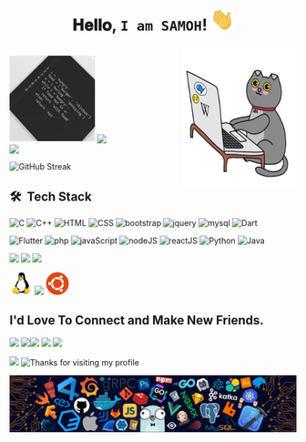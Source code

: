 <h1 align="center">
  <a target="_blank">
    
  </a>
  𝐇𝐞𝐥𝐥𝐨, <code>I am SAMOH</code>!
  <a target="_blank">
    <img src="https://github.com/Samohtechs/Samohtechs/blob/main/Hi.gif" width="40px" />
  </a>
</h1>


<img align="right" width="200" height="250" src="https://github.com/Samohtechs/Samohtechs/blob/main/cat_codes.gif"/>  
<br>
<img align="bottom-right" width="150" height="150" src="https://github.com/Samohtechs/Samohtechs/blob/main/code.PNG"/>

<img align="center" src="https://github-readme-stats.vercel.app/api?username=samohtechs&show_icons=true&include_all_commits=true&bg_color=0000&title_color=ffff&text_color=ffff&icon_color=F34B7D&hide=issues,stars" />

<br>
  <img align="center" src="https://github-readme-stats.vercel.app/api/top-langs/?username=samohtechs&bg_color=0000&title_color=ffff&text_color=ffff&layout=compact" />
<br>

<!-- GITHUB STREAK -->
![GitHub Streak](http://github-readme-streak-stats.herokuapp.com/?user=samohtechs&theme=dark)    

  
## 🛠 &nbsp;Tech Stack
<img height="30" src="https://img.shields.io/badge/c%20-%2300599C.svg?&style=for-the-badge&logo=c&logoColor=white" alt="C" > <img height="30" src="https://img.shields.io/badge/c++%20-%2300599C.svg?&style=for-the-badge&logo=c%2B%2B&logoColor=white" alt="C++" > <img height="30"  src="https://img.shields.io/badge/html5%20-%23E34F26.svg?&style=for-the-badge&logo=html5&logoColor=white" alt="HTML" > <img height="30"  src="https://img.shields.io/badge/css3%20-%231572B6.svg?&style=for-the-badge&logo=css3&logoColor=white" alt="CSS" >  <img height="30"  src="https://img.shields.io/badge/-Bootstrap-563D7C?style=flat-square&logo=Bootstrap" alt="bootstrap" >  <img height="30"  src="https://img.shields.io/badge/jQuery-0769AD?style=for-the-badge&logo=jquery&logoColor=white" alt="jquery" > <img height="30"  src="https://img.shields.io/badge/MySQL-00000F?style=for-the-badge&logo=mysql&logoColor=white" alt="mysql" > <img  src="https://img.shields.io/badge/dart-02589B?style=for-the-badge&logo=dart&logoColor=white" alt="Dart" > 

<img src="https://img.shields.io/badge/flutter-02589B?style=for-the-badge&logo=flutter&logoColor=white" alt="Flutter" > <img height="30"  src="https://img.shields.io/badge/PHP-0769AD?style=for-the-badge&logo=php&logoColor=white" alt="php" > <img src="https://img.shields.io/badge/JavaScript-F7DF1E?style=for-the-badge&logo=javascript&logoColor=black" alt="javaScript"> <img  src="https://img.shields.io/badge/Node.js-43853D?style=for-the-badge&logo=node.js&logoColor=white" alt="nodeJS" > <img  src="https://img.shields.io/badge/React-20232A?style=for-the-badge&logo=react&logoColor=61DAFB" alt="reactJS" > <img  src="https://img.shields.io/badge/Python-0769AD?style=for-the-badge&logo=python&logoColor=white" alt="Python" > <img  src="https://img.shields.io/badge/java-6F4E37?style=for-the-badge&logo=java&logoColor=white" alt="Java" > 

<img height="30"  src="https://img.shields.io/badge/-Git-333333?style=flat&logo=git">  <img height="30"  src="https://img.shields.io/badge/-GitHub-333333?style=flat&logo=github">  <img height="30"  src="https://img.shields.io/badge/-Markdown-333333?style=flat&logo=markdown">

<a href = "https://www.linux.org/" target="_blank"><img height="40" src="https://raw.githubusercontent.com/devicons/devicon/master/icons/linux/linux-original.svg" alt="Linux"></a> <a href = "https://code.visualstudio.com/" target="_blank"><img height="40" src="https://upload.wikimedia.org/wikipedia/commons/thumb/9/9a/Visual_Studio_Code_1.35_icon.svg/1200px-Visual_Studio_Code_1.35_icon.svg.png"></a>  <img height="40" width="40" src="https://raw.githubusercontent.com/github/explore/80688e429a7d4ef2fca1e82350fe8e3517d3494d/topics/ubuntu/ubuntu.png">


## I'd Love To Connect and Make New Friends.

<a href="https://twitter.com/samohtechs"><img src="https://img.shields.io/badge/-Twitter-blue?style=flat-square&logo=twitter&logoColor=white" /></a>
<a href="https://www.linkedin.com/in/said-mohammed-samoh/"><img src="https://img.shields.io/badge/-LinkedIn-0e76a8?style=flat-square&logo=Linkedin&logoColor=white"/><img src="https://img.shields.io/badge/instagram-E8572E?style=for-the-badge&logo=instagram&logoColor=white"/></a>
<a href="https://t.me/samohtechs"><img src="https://img.shields.io/badge/-Telegram-blue?style=flat-square&logo=Telegram&logoColor=white"/></a>
<a href="https://github.com/samohtechs"><img src="https://img.shields.io/badge/-GitHub-black?style=flat-square&logo=GitHub&logoColor=white"/></a>

<!-- Profile Views -->
<img src="https://komarev.com/ghpvc/?username=samohtechs" width=160px/>

 
<!-- THANK YOU GIF -->
<img height="120" alt="Thanks for visiting my profile" width="100%" src="https://github.com/dibyendu415/dibyendu415/blob/master/marquee.svg" />

  
<!-- STICKER -->
![image](https://github.com/Samohtechs/Samohtechs/blob/main/sticker.png)
  
